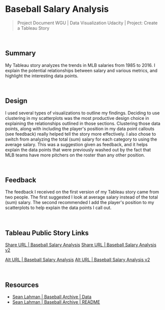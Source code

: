 # Baseball Salary Analysis #

> Project Document
> WGU | Data Visualization 
> Udacity | Project:  Create a Tableau Story

<br>

## Summary

My Tableau story analyzes the trends in MLB salaries from 1985 to 2016. I explain the potential relationships between salary and various metrics, and highlight the interesting data points.

<br>

## Design

I used several types of visualizations to outline my findings. Deciding to use clustering in my scatterplots was the most productive design choice in explaining the relationships outlined in those sections. Clustering those data points, along with including the player's position in my data point callouts (see feedback) really helped tell the story more effectively. I also chose to switch from analyzing the total (sum) salary for each category to using the average salary. This was a suggestion given as feedback, and it helps explain the data points that were previously washed out by the fact that MLB teams have more pitchers on the roster than any other position.

<br>

## Feedback

The feedback I received on the first version of my Tableau story came from two people. The first suggested I look at average salary instead of the total (sum) salary. The second recommended I add the player's position to my scatterplots to help explain the data points I call out.

<br>

## Tableau Public Story Links

[Share URL | Baseball Salary Analysis](https://public.tableau.com/views/BaseballSalaryAnalysis/BaseballSalaryAnalysis?:language=en-US&:display_count=n&:origin=viz_share_link)
[Share URL | Baseball Salary Analysis v2](https://public.tableau.com/views/BaseballSalaryAnalysisv2/BaseballSalaryAnalysisv2?:language=en-US&:display_count=n&:origin=viz_share_link)

[Alt URL | Baseball Salary Analysis](https://public.tableau.com/app/profile/alex.pfleging/viz/BaseballSalaryAnalysis/BaseballSalaryAnalysis)
[Alt URL | Baseball Salary Analysis v2](https://public.tableau.com/app/profile/alex.pfleging/viz/BaseballSalaryAnalysisv2/BaseballSalaryAnalysisv2)

<br>

## Resources

- [Sean Lahman | Baseball Archive | Data](https://www.seanlahman.com/baseball-archive/statistics)
- [Sean Lahman | Baseball Archive | README](https://www.seanlahman.com/files/database/readme2017.txt)
